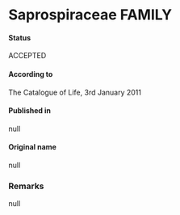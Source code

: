 Saprospiraceae FAMILY
=======

#### Status
ACCEPTED

#### According to
The Catalogue of Life, 3rd January 2011

#### Published in
null

#### Original name
null

### Remarks
null